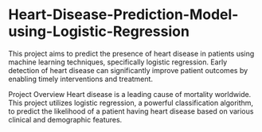 # Heart-Disease-Prediction-Model-using-Logistic-Regression
This project aims to predict the presence of heart disease in patients using machine learning techniques, specifically logistic regression. Early detection of heart disease can significantly improve patient outcomes by enabling timely interventions and treatment.

Project Overview
Heart disease is a leading cause of mortality worldwide. This project utilizes logistic regression, a powerful classification algorithm, to predict the likelihood of a patient having heart disease based on various clinical and demographic features.
